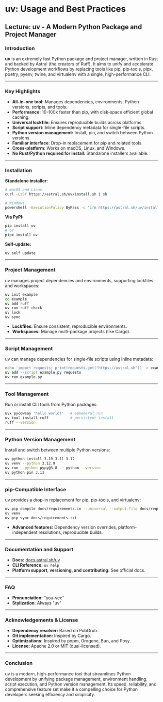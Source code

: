 # uv: Usage and Best Practices

## Lecture: uv - A Modern Python Package and Project Manager

### Introduction

**uv** is an extremely fast Python package and project manager, written in Rust and backed by Astral (the creators of Ruff). It aims to unify and accelerate Python development workflows by replacing tools like pip, pip-tools, pipx, poetry, pyenv, twine, and virtualenv with a single, high-performance CLI.

---

### Key Highlights

- **All-in-one tool:** Manages dependencies, environments, Python versions, scripts, and tools.
- **Performance:** 10–100x faster than pip, with disk-space efficient global caching.
- **Universal lockfile:** Ensures reproducible builds across platforms.
- **Script support:** Inline dependency metadata for single-file scripts.
- **Python version management:** Install, pin, and switch between Python versions.
- **Familiar interface:** Drop-in replacement for pip and related tools.
- **Cross-platform:** Works on macOS, Linux, and Windows.
- **No Rust/Python required for install:** Standalone installers available.

---

### Installation

**Standalone installer:**

```sh
# macOS and Linux
curl -LsSf https://astral.sh/uv/install.sh | sh

# Windows
powershell -ExecutionPolicy ByPass -c "irm https://astral.sh/uv/install.ps1 | iex"
```

**Via PyPI:**

```sh
pip install uv
# or
pipx install uv
```

**Self-update:**

```sh
uv self update
```

---

### Project Management

uv manages project dependencies and environments, supporting lockfiles and workspaces:

```sh
uv init example
cd example
uv add ruff
uv run ruff check
uv lock
uv sync
```

- **Lockfiles:** Ensure consistent, reproducible environments.
- **Workspaces:** Manage multi-package projects (like Cargo).

---

### Script Management

uv can manage dependencies for single-file scripts using inline metadata:

```sh
echo 'import requests; print(requests.get("https://astral.sh"))' > example.py
uv add --script example.py requests
uv run example.py
```

---

### Tool Management

Run or install CLI tools from Python packages:

```sh
uvx pycowsay 'hello world!'   # ephemeral run
uv tool install ruff          # persistent install
ruff --version
```

---

### Python Version Management

Install and switch between multiple Python versions:

```sh
uv python install 3.10 3.11 3.12
uv venv --python 3.12.0
uv run --python pypy@3.8 -- python --version
uv python pin 3.11
```

---

### pip-Compatible Interface

uv provides a drop-in replacement for pip, pip-tools, and virtualenv:

```sh
uv pip compile docs/requirements.in --universal --output-file docs/requirements.txt
uv venv
uv pip sync docs/requirements.txt
```

- **Advanced features:** Dependency version overrides, platform-independent resolutions, reproducible builds.

---

### Documentation and Support

- **Docs:** [docs.astral.sh/uv](https://docs.astral.sh/uv)
- **CLI Reference:** `uv help`
- **Platform support, versioning, and contributing:** See official docs.

---

### FAQ

- **Pronunciation:** "you-vee"
- **Stylization:** Always "uv"

---

### Acknowledgements & License

- **Dependency resolver:** Based on PubGrub.
- **Git implementation:** Inspired by Cargo.
- **Optimizations:** Inspired by pnpm, Orogene, Bun, and Posy.
- **License:** Apache 2.0 or MIT (dual-licensed).

---

### Conclusion

uv is a modern, high-performance tool that streamlines Python development by unifying package management, environment handling, script execution, and Python version management. Its speed, reliability, and comprehensive feature set make it a compelling choice for Python developers seeking efficiency and simplicity.
